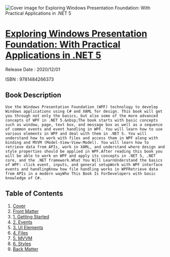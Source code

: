 ![Cover image for Exploring Windows Presentation Foundation: With Practical Applications in .NET 5](https://imgdetail.ebookreading.net/cover/cover/202109/EB9781484266373.jpg)

[Exploring Windows Presentation Foundation: With Practical Applications in .NET 5](https://ebookreading.net/view/book/Exploring+Windows+Presentation+Foundation%3A+With+Practical+Applications+in+.NET+5-EB9781484266373_1.html "Exploring Windows Presentation Foundation: With Practical Applications in .NET 5")
====================================================================================================================

Release Date : 2020/12/01

ISBN : 9781484266373

Book Description
-----------------


    Use the Windows Presentation Foundation (WPF) technology to develop Windows applications using C# and XAML for design. This book will get you through not only the basics, but also some of the more advanced concepts of WPF in .NET 5.&nbsp;The book starts with basic concepts such as window, page, text box, and message box as well as a sequence of common events and event handling in WPF. You will learn how to use various elements in WPF and deal with them in .NET 5. You will understand how to work with files and access them in WPF along with binding and MVVM (Model-View-View-Model). You will learn how to retrieve data from APIs, work in XAML, and understand where design and style properties should be applied in WPF.After reading this book you will be able to work on WPF and apply its concepts in .NET 5, .NET core, and the .NET framework.What You Will LearnUnderstand the basics of WPF: click event, inputs, and general setupWork with WPF interface events and handlingKnow how file handling works in WPFRetrieve data from APIs in a modern wayWho This Book Is ForDevelopers with basic knowledge of C#.
  

Table of Contents
-----------------

1. [Cover](https://ebookreading.net/view/book/Exploring+Windows+Presentation+Foundation%3A+With+Practical+Applications+in+.NET+5-EB9781484266373_1.html)
1. [Front Matter](https://ebookreading.net/view/book/Exploring+Windows+Presentation+Foundation%3A+With+Practical+Applications+in+.NET+5-EB9781484266373_2.html)
1. [1.&nbsp;Getting Started](https://ebookreading.net/view/book/Exploring+Windows+Presentation+Foundation%3A+With+Practical+Applications+in+.NET+5-EB9781484266373_3.html)
1. [2.&nbsp;Events](https://ebookreading.net/view/book/Exploring+Windows+Presentation+Foundation%3A+With+Practical+Applications+in+.NET+5-EB9781484266373_4.html)
1. [3.&nbsp;UI Elements](https://ebookreading.net/view/book/Exploring+Windows+Presentation+Foundation%3A+With+Practical+Applications+in+.NET+5-EB9781484266373_5.html)
1. [4.&nbsp;Files](https://ebookreading.net/view/book/Exploring+Windows+Presentation+Foundation%3A+With+Practical+Applications+in+.NET+5-EB9781484266373_6.html)
1. [5.&nbsp;MVVM](https://ebookreading.net/view/book/Exploring+Windows+Presentation+Foundation%3A+With+Practical+Applications+in+.NET+5-EB9781484266373_7.html)
1. [6.&nbsp;Styles](https://ebookreading.net/view/book/Exploring+Windows+Presentation+Foundation%3A+With+Practical+Applications+in+.NET+5-EB9781484266373_8.html)
1. [Back Matter](https://ebookreading.net/view/book/Exploring+Windows+Presentation+Foundation%3A+With+Practical+Applications+in+.NET+5-EB9781484266373_9.html)
